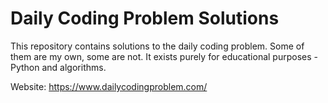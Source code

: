 # Daily Coding Problem Solutions

This repository contains solutions to the daily coding problem. Some of them are my own, some
are not. It exists purely for educational purposes - Python and algorithms.

Website: https://www.dailycodingproblem.com/
